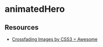 # animatedHero

## Resources
- [Crossfading Images by CSS3 = Awesome](http://css3.bradshawenterprises.com/cfimg/)